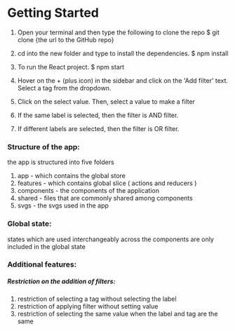 # Getting Started


1. Open your terminal and then type the following to clone the repo
$ git clone {the url to the GitHub repo}

2. cd into the new folder and type to install the dependencies.
$ npm install

3. To run the React project. 
$ npm start

4. Hover on the + (plus icon) in the sidebar and click on the 'Add filter' text.
Select a tag from the dropdown.

5. Click on the select value. Then, select a value to make a filter
 
6. If the same label is selected, then the filter is AND filter.
 
7. If different labels are selected, then the filter is OR filter.

### Structure of the app: 

the app is structured into five folders 
1. app - which contains the global store
2. features - which contains global slice ( actions and reducers )
3. components - the components of the application
4. shared - files that are commonly shared among components
5. svgs - the svgs used in the app

### Global state: 
states which are used interchangeably across the components are only included in the global state

### Additional features:

##### Restriction on the addition of filters:
1. restriction of selecting a tag without selecting the label
2. restriction of applying filter without setting value
3. restriction of selecting the same value when the label and tag are the same
